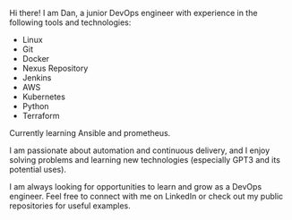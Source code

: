 Hi there! I am Dan, a junior DevOps engineer with experience in the following tools and technologies:

- Linux
- Git
- Docker
- Nexus Repository
- Jenkins
- AWS
- Kubernetes
- Python
- Terraform

Currently learning Ansible and prometheus.

I am passionate about automation and continuous delivery, and I enjoy solving problems and learning new technologies (especially GPT3 and its potential uses).

I am always looking for opportunities to learn and grow as a DevOps engineer. Feel free to connect with me on LinkedIn or check out 
my public repositories for useful examples.
